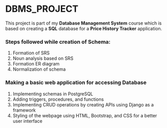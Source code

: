 # DBMS_PROJECT

This project is part of my **Database Management System** course which is based on creating a **SQL** database for a **Price History Tracker** application.<br/>

### Steps followed while creation of Schema:
1. Formation of SRS
2. Noun analysis based on SRS
3. Formation ER diagram
4. Normalization of schema

### Making a basic web application for accessing Database
1. Implementing schemas in PostgreSQL
2. Adding triggers, procedures, and functions
3. Implementing CRUD operations by creating APIs using Django as a framework
4. Styling of the webpage using HTML, Bootstrap, and CSS for a better user interface
